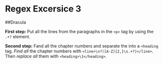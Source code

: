 # Regex Excersice 3

##Dracula

**First step:** Put all the lines from the paragraphs in the `<p>` tag by using the `.+?` element.

**Second step:** Fand all the chapter numbers and separate the into a `<heading` tag.
*Find all* the chapter numbers with `<line>\n?([A-Z]{2,}\s.+?)</line>`.
Then *replace all* them with `<heading>\1</heading>`. 
